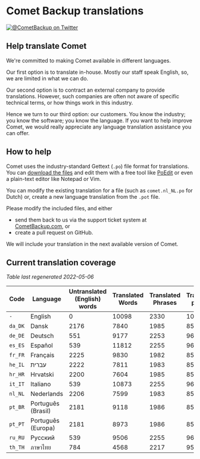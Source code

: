 # Comet Backup translations

[![@CometBackup on Twitter](https://img.shields.io/badge/twitter-%40CometBackup-blue.svg?style=flat)](https://twitter.com/CometBackup)

## Help translate Comet

We're committed to making Comet available in different languages.

Our first option is to translate in-house. Mostly our staff speak English, so, we are limited in what we can do.

Our second option is to contract an external company to provide translations. However, such companies are often not aware of specific technical terms, or how things work in this industry.

Hence we turn to our third option: our customers. You know the industry; you know the software; you know the language. If you want to help improve Comet, we would really appreciate any language translation assistance you can offer.

## How to help

Comet uses the industry-standard Gettext (`.po`) file format for translations. You can [download the files](https://github.com/CometBackup/translations/archive/master.zip) and edit them with a free tool like [PoEdit](https://poedit.net/) or even a plain-text editor like Notepad or Vim.

You can modify the existing translation for a file (such as `comet.nl_NL.po` for Dutch) or, create a new language translation from the `.pot` file.

Please modify the included files, and either 
- send them back to us via the support ticket system at [CometBackup.com](https://cometbackup.com/), or
- create a pull request on GitHub.

We will include your translation in the next available version of Comet.

## Current translation coverage

*Table last regenerated 2022-05-06*

|Code    |Language              |Untranslated (English) words |Translated Words |Translated Phrases |Translation percent
|--------|----------------------|-----------------------------|-----------------|-------------------|--------------------
|`-`     |English               |0                            |10098            |2330               |  100.00
|`da_DK` |Dansk‬                |2176                         |7840             |1985               |   85.19
|`de_DE` |Deutsch               |551                          |9177             |2253               |   96.70
|`es_ES` |Español               |539                          |11812            |2255               |   96.78
|`fr_FR` |Français              |2225                         |9830             |1982               |   85.06
|`he_IL` |עברית‬                 |2222                         |7811             |1983               |   85.11
|`hr_HR` |Hrvatski              |2200                         |7604             |1985               |   85.19
|`it_IT` |Italiano              |539                          |10873            |2255               |   96.78
|`nl_NL` |Nederlands            |2206                         |7599             |1983               |   85.11
|`pt_BR` |Português (Brasil)    |2181                         |9118             |1986               |   85.24
|`pt_PT` |Português (Europa)    |2181                         |8973             |1986               |   85.24
|`ru_RU` |Русский               |539                          |9506             |2255               |   96.78
|`th_TH` |ภาษาไทย‬              |784                          |4568             |2217               |   95.15
